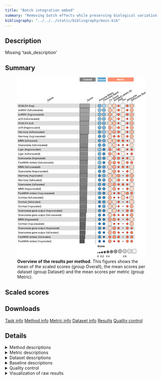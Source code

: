 ```yaml
---
title: "Batch integration embed"
summary: "Removing batch effects while preserving biological variation (embedding output)"
bibliography: "../../../static/bibliography/main.bib"
---
```


<script src="index_files/libs/htmlwidgets-1.5.4/htmlwidgets.js"></script>
<link href="index_files/libs/datatables-css-0.0.0/datatables-crosstalk.css" rel="stylesheet" />
<script src="index_files/libs/datatables-binding-0.25/datatables.js"></script>
<script src="index_files/libs/jquery-3.6.0/jquery-3.6.0.min.js"></script>
<link href="index_files/libs/dt-core-1.11.3/css/jquery.dataTables.min.css" rel="stylesheet" />
<link href="index_files/libs/dt-core-1.11.3/css/jquery.dataTables.extra.css" rel="stylesheet" />
<script src="index_files/libs/dt-core-1.11.3/js/jquery.dataTables.min.js"></script>
<link href="index_files/libs/dt-ext-select-1.11.3/css/select.dataTables.min.css" rel="stylesheet" />
<script src="index_files/libs/dt-ext-select-1.11.3/js/dataTables.select.min.js"></script>
<link href="index_files/libs/dt-ext-searchpanes-1.11.3/css/searchPanes.dataTables.min.css" rel="stylesheet" />
<script src="index_files/libs/dt-ext-searchpanes-1.11.3/js/dataTables.searchPanes.min.js"></script>
<script src="index_files/libs/jszip-1.11.3/jszip.min.js"></script>
<link href="index_files/libs/dt-ext-buttons-1.11.3/css/buttons.dataTables.min.css" rel="stylesheet" />
<script src="index_files/libs/dt-ext-buttons-1.11.3/js/dataTables.buttons.min.js"></script>
<script src="index_files/libs/dt-ext-buttons-1.11.3/js/buttons.html5.min.js"></script>
<script src="index_files/libs/dt-ext-buttons-1.11.3/js/buttons.colVis.min.js"></script>
<script src="index_files/libs/dt-ext-buttons-1.11.3/js/buttons.print.min.js"></script>
<link href="index_files/libs/dt-ext-responsive-1.11.3/css/responsive.dataTables.min.css" rel="stylesheet" />
<script src="index_files/libs/dt-ext-responsive-1.11.3/js/dataTables.responsive.min.js"></script>
<link href="index_files/libs/crosstalk-1.2.0/css/crosstalk.min.css" rel="stylesheet" />
<script src="index_files/libs/crosstalk-1.2.0/js/crosstalk.min.js"></script>
<script src="index_files/libs/kePrint-0.0.1/kePrint.js"></script>
<link href="index_files/libs/lightable-0.0.1/lightable.css" rel="stylesheet" />


## Description

Missing 'task_description'

## Summary

<figure>
<img src="index.markdown_strict_files/figure-markdown_strict/summary-1.png" width="771" alt="Overview of the results per method. This figures shows the mean of the scaled scores (group Overall), the mean scores per dataset (group Dataset) and the mean scores per metric (group Metric)." />
<figcaption aria-hidden="true"><strong>Overview of the results per method</strong>. This figures shows the mean of the scaled scores (group Overall), the mean scores per dataset (group Dataset) and the mean scores per metric (group Metric).</figcaption>
</figure>

## Scaled scores

<div id="htmlwidget-bc6776317d6ab1a848b4" style="width:100%;height:auto;" class="datatables html-widget"></div>
<script type="application/json" data-for="htmlwidget-bc6776317d6ab1a848b4">{"x":{"filter":"none","vertical":false,"extensions":["Select","SearchPanes","Buttons","Responsive"],"data":[["<a href=\"/bibliography#korsunsky2019fast\">Harmony (hvg/scaled)<\/a>","<a href=\"/bibliography#hansen2012removing\">Combat (hvg/scaled)<\/a>","<a href=\"/bibliography#hansen2012removing\">Combat (full/scaled)<\/a>","<a href=\"/bibliography#korsunsky2019fast\">Harmony (full/scaled)<\/a>","<a href=\"/bibliography#xiong2021online\">SCALEX (hvg)<\/a>","<a href=\"/bibliography#lun2019fastmnn\">FastMNN embed (full/unscaled)<\/a>","<a href=\"/bibliography#welch2019single\">Liger (full/unscaled)<\/a>","<a href=\"/bibliography#welch2019single\">Liger (hvg/unscaled)<\/a>","<a href=\"/bibliography#xu2021probabilistic\">scANVI (full/unscaled)<\/a>","<a href=\"/bibliography#xiong2021online\">SCALEX (hvg)<\/a>","<a href=\"/bibliography#korsunsky2019fast\">Harmony (full/unscaled)<\/a>","<a href=\"/bibliography#korsunsky2019fast\">Harmony (hvg/scaled)<\/a>","<a href=\"/bibliography#xu2021probabilistic\">scANVI (full/unscaled)<\/a>","<a href=\"/bibliography#xu2021probabilistic\">scANVI (hvg/unscaled)<\/a>","<a href=\"/bibliography#lopez2018deep\">scVI (full/unscaled)<\/a>","<a href=\"/bibliography#xu2021probabilistic\">scANVI (hvg/unscaled)<\/a>","<a href=\"/bibliography#hansen2012removing\">Combat (full/scaled)<\/a>","<a href=\"/bibliography#lopez2018deep\">scVI (full/unscaled)<\/a>","<a href=\"/bibliography#xu2021probabilistic\">scANVI (hvg/unscaled)<\/a>","<a href=\"/bibliography#xu2021probabilistic\">scANVI (full/unscaled)<\/a>","<a href=\"/bibliography#lopez2018deep\">scVI (full/unscaled)<\/a>","<a href=\"/bibliography#korsunsky2019fast\">Harmony (full/scaled)<\/a>","<a href=\"/bibliography#lopez2018deep\">scVI (hvg/unscaled)<\/a>","<a href=\"/bibliography#xiong2021online\">SCALEX (full)<\/a>","<a href=\"/bibliography#hansen2012removing\">Combat (hvg/scaled)<\/a>","<a href=\"/bibliography#xiong2021online\">SCALEX (full)<\/a>","<a href=\"/bibliography#lopez2018deep\">scVI (hvg/unscaled)<\/a>","<a href=\"/bibliography#xiong2021online\">SCALEX (full)<\/a>","<a href=\"/bibliography#lopez2018deep\">scVI (hvg/unscaled)<\/a>","<a href=\"/bibliography#korsunsky2019fast\">Harmony (full/unscaled)<\/a>","<a href=\"/bibliography#korsunsky2019fast\">Harmony (hvg/unscaled)<\/a>","<a href=\"/bibliography#xiong2021online\">SCALEX (hvg)<\/a>","<a href=\"/bibliography#hie2019efficient\">Scanorama (hvg/scaled)<\/a>","<a href=\"/bibliography#hie2019efficient\">Scanorama (full/scaled)<\/a>","<a href=\"/bibliography#haghverdi2018batch\">MNN (full/scaled)<\/a>","<a href=\"/bibliography#welch2019single\">Liger (full/unscaled)<\/a>","<a href=\"/bibliography#korsunsky2019fast\">Harmony (hvg/unscaled)<\/a>","<a href=\"/bibliography#haghverdi2018batch\">MNN (full/scaled)<\/a>","<a href=\"/bibliography#welch2019single\">Liger (hvg/unscaled)<\/a>","<a href=\"/bibliography#lun2019fastmnn\">FastMNN embed (full/unscaled)<\/a>","<a href=\"/bibliography#haghverdi2018batch\">MNN (full/scaled)<\/a>","<a href=\"/bibliography#hie2019efficient\">Scanorama (full/unscaled)<\/a>","<a href=\"/bibliography#hie2019efficient\">Scanorama (full/unscaled)<\/a>","<a href=\"/bibliography#hie2019efficient\">Scanorama (full/unscaled)<\/a>","<a href=\"/bibliography#korsunsky2019fast\">Harmony (full/unscaled)<\/a>","<a href=\"/bibliography#lun2019fastmnn\">FastMNN embed (hvg/unscaled)<\/a>","<a href=\"/bibliography#lun2019fastmnn\">FastMNN embed (full/scaled)<\/a>","<a href=\"/bibliography#haghverdi2018batch\">MNN (full/unscaled)<\/a>","<a href=\"/bibliography#hie2019efficient\">Scanorama (hvg/unscaled)<\/a>","<a href=\"/bibliography#hie2019efficient\">Scanorama (full/scaled)<\/a>","<a href=\"/bibliography#haghverdi2018batch\">MNN (full/unscaled)<\/a>","<a href=\"/bibliography#korsunsky2019fast\">Harmony (hvg/unscaled)<\/a>","<a href=\"/bibliography#hie2019efficient\">Scanorama gene output (hvg/scaled)<\/a>","<a href=\"/bibliography#hie2019efficient\">Scanorama (hvg/unscaled)<\/a>","<a href=\"/bibliography#haghverdi2018batch\">MNN (full/unscaled)<\/a>","<a href=\"/bibliography#hie2019efficient\">Scanorama (hvg/unscaled)<\/a>","<a href=\"/bibliography#haghverdi2018batch\">MNN (hvg/unscaled)<\/a>","<a href=\"/bibliography#hie2019efficient\">Scanorama (hvg/scaled)<\/a>","<a href=\"/bibliography#hansen2012removing\">Combat (full/unscaled)<\/a>","<a href=\"/bibliography#korsunsky2019fast\">Harmony (full/scaled)<\/a>","<a href=\"/bibliography#haghverdi2018batch\">MNN (hvg/unscaled)<\/a>","<a href=\"/bibliography#haghverdi2018batch\">MNN (hvg/unscaled)<\/a>","<a href=\"/bibliography#hie2019efficient\">Scanorama gene output (full/scaled)<\/a>","<a href=\"/bibliography#hie2019efficient\">Scanorama gene output (hvg/unscaled)<\/a>","<a href=\"/bibliography#hansen2012removing\">Combat (full/unscaled)<\/a>","<a href=\"/bibliography#hie2019efficient\">Scanorama gene output (full/unscaled)<\/a>","<a href=\"/bibliography#hie2019efficient\">Scanorama (full/scaled)<\/a>","<a href=\"/bibliography#hansen2012removing\">Combat (full/unscaled)<\/a>","<a href=\"/bibliography#welch2019single\">Liger (full/unscaled)<\/a>","<a href=\"/bibliography#hansen2012removing\">Combat (full/scaled)<\/a>","<a href=\"/bibliography#hie2019efficient\">Scanorama gene output (hvg/unscaled)<\/a>","<a href=\"/bibliography#haghverdi2018batch\">MNN (hvg/scaled)<\/a>","<a href=\"/bibliography#lun2019fastmnn\">FastMNN embed (hvg/unscaled)<\/a>","<a href=\"/bibliography#korsunsky2019fast\">Harmony (hvg/scaled)<\/a>","<a href=\"/bibliography#hansen2012removing\">Combat (hvg/unscaled)<\/a>","<a href=\"/bibliography#hie2019efficient\">Scanorama gene output (hvg/unscaled)<\/a>","<a href=\"/bibliography#welch2019single\">Liger (hvg/unscaled)<\/a>","<a href=\"/bibliography#hie2019efficient\">Scanorama gene output (full/unscaled)<\/a>","<a href=\"/bibliography#hie2019efficient\">Scanorama (hvg/scaled)<\/a>","<a href=\"/bibliography#hie2019efficient\">Scanorama gene output (full/scaled)<\/a>","<a href=\"/bibliography#hansen2012removing\">Combat (hvg/unscaled)<\/a>","<a href=\"/bibliography#lun2019fastmnn\">FastMNN embed (full/unscaled)<\/a>","<a href=\"/bibliography#hansen2012removing\">Combat (hvg/scaled)<\/a>","<a href=\"/bibliography#hie2019efficient\">Scanorama gene output (full/unscaled)<\/a>","<a href=\"/bibliography#haghverdi2018batch\">MNN (hvg/scaled)<\/a>","<a href=\"/bibliography#lun2019fastmnn\">FastMNN embed (hvg/scaled)<\/a>","<a href=\"/bibliography#lun2019fastmnn\">FastMNN embed (full/scaled)<\/a>","<a href=\"/bibliography#lun2019fastmnn\">FastMNN embed (hvg/unscaled)<\/a>","<a href=\"/bibliography#hansen2012removing\">Combat (hvg/unscaled)<\/a>","<a href=\"/bibliography#hie2019efficient\">Scanorama gene output (hvg/scaled)<\/a>","<a href=\"/bibliography#hie2019efficient\">Scanorama gene output (full/scaled)<\/a>","<a href=\"/bibliography#haghverdi2018batch\">MNN (hvg/scaled)<\/a>","<a href=\"/bibliography#lun2019fastmnn\">FastMNN embed (hvg/scaled)<\/a>","<a href=\"/bibliography#lun2019fastmnn\">FastMNN embed (hvg/scaled)<\/a>","<a href=\"/bibliography#lun2019fastmnn\">FastMNN embed (full/scaled)<\/a>","<a href=\"/bibliography#hie2019efficient\">Scanorama gene output (hvg/scaled)<\/a>"],["<a href=\"/bibliography#luecken2022benchmarking\">Pancreas (by batch)<\/a>","<a href=\"/bibliography#luecken2022benchmarking\">Pancreas (by batch)<\/a>","<a href=\"/bibliography#luecken2022benchmarking\">Pancreas (by batch)<\/a>","<a href=\"/bibliography#luecken2022benchmarking\">Pancreas (by batch)<\/a>","<a href=\"/bibliography#luecken2022benchmarking\">Pancreas (by batch)<\/a>","<a href=\"/bibliography#luecken2022benchmarking\">Immune (by batch)<\/a>","<a href=\"/bibliography#luecken2022benchmarking\">Immune (by batch)<\/a>","<a href=\"/bibliography#luecken2022benchmarking\">Immune (by batch)<\/a>","<a href=\"/bibliography#luecken2022benchmarking\">Immune (by batch)<\/a>","Overall mean","<a href=\"/bibliography#luecken2022benchmarking\">Pancreas (by batch)<\/a>","Overall mean","Overall mean","<a href=\"/bibliography#luecken2022benchmarking\">Pancreas (by batch)<\/a>","<a href=\"/bibliography#luecken2022benchmarking\">Immune (by batch)<\/a>","Overall mean","Overall mean","Overall mean","<a href=\"/bibliography#luecken2022benchmarking\">Immune (by batch)<\/a>","<a href=\"/bibliography#luecken2022benchmarking\">Pancreas (by batch)<\/a>","<a href=\"/bibliography#luecken2022benchmarking\">Pancreas (by batch)<\/a>","Overall mean","<a href=\"/bibliography#luecken2022benchmarking\">Pancreas (by batch)<\/a>","<a href=\"/bibliography#luecken2022benchmarking\">Immune (by batch)<\/a>","Overall mean","Overall mean","Overall mean","<a href=\"/bibliography#luecken2022benchmarking\">Pancreas (by batch)<\/a>","<a href=\"/bibliography#luecken2022benchmarking\">Immune (by batch)<\/a>","Overall mean","<a href=\"/bibliography#luecken2022benchmarking\">Pancreas (by batch)<\/a>","<a href=\"/bibliography#luecken2022benchmarking\">Immune (by batch)<\/a>","<a href=\"/bibliography#luecken2022benchmarking\">Immune (by batch)<\/a>","<a href=\"/bibliography#luecken2022benchmarking\">Immune (by batch)<\/a>","<a href=\"/bibliography#luecken2022benchmarking\">Pancreas (by batch)<\/a>","Overall mean","Overall mean","Overall mean","Overall mean","Overall mean","<a href=\"/bibliography#luecken2022benchmarking\">Immune (by batch)<\/a>","<a href=\"/bibliography#luecken2022benchmarking\">Pancreas (by batch)<\/a>","Overall mean","<a href=\"/bibliography#luecken2022benchmarking\">Immune (by batch)<\/a>","<a href=\"/bibliography#luecken2022benchmarking\">Immune (by batch)<\/a>","<a href=\"/bibliography#luecken2022benchmarking\">Immune (by batch)<\/a>","<a href=\"/bibliography#luecken2022benchmarking\">Immune (by batch)<\/a>","<a href=\"/bibliography#luecken2022benchmarking\">Pancreas (by batch)<\/a>","<a href=\"/bibliography#luecken2022benchmarking\">Pancreas (by batch)<\/a>","Overall mean","Overall mean","<a href=\"/bibliography#luecken2022benchmarking\">Immune (by batch)<\/a>","<a href=\"/bibliography#luecken2022benchmarking\">Immune (by batch)<\/a>","Overall mean","<a href=\"/bibliography#luecken2022benchmarking\">Immune (by batch)<\/a>","<a href=\"/bibliography#luecken2022benchmarking\">Immune (by batch)<\/a>","<a href=\"/bibliography#luecken2022benchmarking\">Immune (by batch)<\/a>","Overall mean","<a href=\"/bibliography#luecken2022benchmarking\">Immune (by batch)<\/a>","<a href=\"/bibliography#luecken2022benchmarking\">Immune (by batch)<\/a>","Overall mean","<a href=\"/bibliography#luecken2022benchmarking\">Pancreas (by batch)<\/a>","<a href=\"/bibliography#luecken2022benchmarking\">Immune (by batch)<\/a>","<a href=\"/bibliography#luecken2022benchmarking\">Immune (by batch)<\/a>","Overall mean","<a href=\"/bibliography#luecken2022benchmarking\">Immune (by batch)<\/a>","<a href=\"/bibliography#luecken2022benchmarking\">Pancreas (by batch)<\/a>","<a href=\"/bibliography#luecken2022benchmarking\">Pancreas (by batch)<\/a>","<a href=\"/bibliography#luecken2022benchmarking\">Pancreas (by batch)<\/a>","<a href=\"/bibliography#luecken2022benchmarking\">Immune (by batch)<\/a>","Overall mean","<a href=\"/bibliography#luecken2022benchmarking\">Immune (by batch)<\/a>","Overall mean","<a href=\"/bibliography#luecken2022benchmarking\">Immune (by batch)<\/a>","<a href=\"/bibliography#luecken2022benchmarking\">Pancreas (by batch)<\/a>","<a href=\"/bibliography#luecken2022benchmarking\">Pancreas (by batch)<\/a>","<a href=\"/bibliography#luecken2022benchmarking\">Pancreas (by batch)<\/a>","Overall mean","<a href=\"/bibliography#luecken2022benchmarking\">Pancreas (by batch)<\/a>","Overall mean","Overall mean","<a href=\"/bibliography#luecken2022benchmarking\">Pancreas (by batch)<\/a>","<a href=\"/bibliography#luecken2022benchmarking\">Immune (by batch)<\/a>","<a href=\"/bibliography#luecken2022benchmarking\">Pancreas (by batch)<\/a>","Overall mean","<a href=\"/bibliography#luecken2022benchmarking\">Immune (by batch)<\/a>","Overall mean","<a href=\"/bibliography#luecken2022benchmarking\">Pancreas (by batch)<\/a>","<a href=\"/bibliography#luecken2022benchmarking\">Immune (by batch)<\/a>","Overall mean","<a href=\"/bibliography#luecken2022benchmarking\">Pancreas (by batch)<\/a>","<a href=\"/bibliography#luecken2022benchmarking\">Pancreas (by batch)<\/a>","Overall mean","<a href=\"/bibliography#luecken2022benchmarking\">Pancreas (by batch)<\/a>","<a href=\"/bibliography#luecken2022benchmarking\">Pancreas (by batch)<\/a>","<a href=\"/bibliography#luecken2022benchmarking\">Pancreas (by batch)<\/a>"],[0.830342082143962,0.818481492415369,0.780900014851688,0.721544094696514,0.695262222490631,0.674350034602808,0.640363530320094,0.634133829250519,0.633954219686547,0.630841692361462,0.629910706441419,0.619789791452365,0.615696081692362,0.613149832439094,0.610519954898054,0.607226865263309,0.607056473757805,0.603663524472297,0.601303898087524,0.597437943698178,0.596807094046539,0.593419752710605,0.591613372265102,0.590849547664429,0.590639145661571,0.583467405171567,0.582941062620936,0.576085262678706,0.57426875297677,0.570758930705878,0.570585925580242,0.566421162232292,0.556799203408421,0.554438739869072,0.540889994218273,0.538208823730244,0.532403561951609,0.527671172054387,0.518695568158626,0.518574981746516,0.514452349890501,0.514087342556715,0.513420777779509,0.512754213002302,0.511607154970338,0.507371020481316,0.503875800331133,0.500400508382689,0.499715435058483,0.496828449749993,0.494923026268744,0.494221198322976,0.493806615072112,0.493215705387948,0.489445544154798,0.486715975717414,0.469066653509971,0.467887118784029,0.465824655636025,0.465295410724695,0.464833501267166,0.46060034902436,0.457844780931357,0.457349749648992,0.452475094082026,0.439312450900809,0.439218159630915,0.439125532528027,0.436054117140394,0.433212932663923,0.431365600486338,0.431314288544008,0.425568366523619,0.409237500760768,0.405777339361165,0.405381451323684,0.403257307066734,0.396863869796751,0.378975034159637,0.377248184419719,0.374028435402145,0.362799928890224,0.362796798907774,0.354415288692692,0.353877298724743,0.345829587579965,0.344601091446909,0.343765712565923,0.342279531443126,0.324728193487132,0.296651587908081,0.276440308905478,0.269059824590412,0.192290061600859,0.185326382562686,0.155649771902152],[0.817024723263382,0.866909742410789,0.47452401217796,0.593263708636982,0.862364979640969,0.907529931898622,0.615841008076835,0.58912476611107,0.759573111334184,0.829342073906419,0.724667368001618,0.755421547781379,0.689812562032545,0.542396853430546,0.645228123721155,0.612402520272751,0.666011503375278,0.632610439153294,0.682408187114955,0.620052012730906,0.619992754585433,0.646342906309036,0.467635113092525,0.87480332994217,0.775594330246347,0.777322432757356,0.559275937450766,0.679841535572542,0.650916761809008,0.720018089016806,0.901494512535541,0.796319168171869,0.849305285273427,0.61010191629458,0.786929798029188,0.516064490577518,0.793849624376047,0.776611576457153,0.442240520826855,0.617485618174948,0.766293354885118,0.898099268969968,0.880878404544038,0.863657540118108,0.715368810031994,0.741153454725657,0.697167999708932,0.715869070452185,0.929934892406132,0.673961703549731,0.766800074298556,0.686204736216553,0.779672046346102,0.924763279483366,0.817731078144927,0.9195916665606,0.888299955624552,0.868346930850879,0.677557700350456,0.699422103981091,0.867526259469112,0.846752563313672,0.454748272714258,0.900462597700239,0.61628103234067,0.765671044101939,0.737821490804882,0.555004364330884,0.416287973078201,0.857498994572595,0.899996163207041,0.4587351006166,0.702555605220062,0.693818372299377,0.908967483772909,0.899529728713843,0.29535627554264,0.760832407994633,0.887388576428331,0.649444429615464,0.897930126682128,0.327441304451274,0.684278918081906,0.755993771887327,0.569144104689491,0.63454495625121,0.412605603071036,0.663957755714467,0.886892769591348,0.807272671900136,0.84414058651667,0.679553108762382,0.543275012838434,0.452005069425659,0.128043206433141,0.834873297454169],[2.57636572567016,2.67175413423402,2.84624473380869,2.35601917025574,0.834887837314588,1.30182163530936,1.35786858890336,1.10294848841754,0.95098282850757,0.73506505133665,0.594545675540861,1.52908837560418,0.841109879195853,0.881609065146573,0.965574200122554,0.865008743351928,1.74357211319992,0.84431597294247,0.848408421557283,0.731236929884136,0.723057745762386,1.59461798109076,0.867115042403498,0.757287920307357,1.64934241933852,0.667893390081874,0.809604148057879,0.578498859856391,0.752093253712259,0.580739697250494,0.137514533132544,0.635242265358712,0.995728699460183,1.24364118941017,0.57918079632583,0.971107484582301,0.31491014617281,0.733952367019481,0.903251561122935,0.574731190854654,0.888723937713132,0.60616623654856,0.764814544150131,0.923462851751701,0.566933718960127,0.38645492937036,1.30170687616571,0.355981572655357,0.334454453682327,0.652252995111942,0.602379690099591,0.492305759213077,1.18457006298094,0.560246391929404,0.848777807543825,0.786038330176481,0.800232830326475,0.256899942129659,0.346419637881698,0.833216791925773,0.576226427242851,0.352220024159227,1.24614063421745,0.906202829681479,0.165215033857642,0.714689219160287,0.0608648008137105,-0.0159895701664143,0.584346380261241,0.640899492591148,0.754808759807816,1.01328368824671,-0.00490431685608753,0.481811025538206,0.0648557951054838,0.603414689934153,0.703554633828332,0.376376937321667,-0.481928815200864,0.629801520419239,0.205815932080866,-0.152359253600056,0.626930704443017,0.0380646554830471,0.287772997730186,0.386454161995521,0.574673807121942,-0.396263563082535,0.346776069056248,0.341040245488576,0.0134624066210258,-0.437737692786339,-0.00485570015533979,-0.396165562306201,-0.152359261921824,-0.502489572003783],[0.663251890474017,0.369026289600275,0.45091185162956,0.527461278262548,0.356888986188047,0.325034295796254,0.423575778165513,0.514293178403545,0.23239775666668,0.22112932854322,0.512789204618928,0.505403376624209,0.343076426560841,0.471309639408174,0.233748080774813,0.343882273285101,0.291876899339057,0.332230615862767,0.216454907162028,0.453755096455002,0.430713150950721,0.43400120318647,0.466526734718717,0.0981908804787617,0.2090517226846,0.184892494634373,0.343016309158287,0.271594108789984,0.219505883597856,0.318059039475134,0.511180921776536,0.0853696708983927,0.301525970374051,0.233610325666217,0.390372704327288,0.303596728404076,0.318297898186414,0.327215315551289,0.360557102768861,0.325149035328528,0.26405792677529,0.274175136724371,0.213624840937664,0.153074545150957,0.123328874331339,0.258191365564825,0.323710646686708,0.28482873531585,0.420699892954371,0.275721457125482,0.210038453333158,0.125414874596293,0.185444248579084,0.305355726723801,0.135248171350466,0.190011560493231,0.142086155225457,0.37242440569741,0.0358827034548521,0.340541128110392,0.240619635387434,0.33915311554941,0.189850206559666,0.131351237858113,0.144499207319947,0.188703811072265,0.317832588584747,0.253115711185042,0.18361767864264,0.132841947048555,0.192080543983844,0.137159576738983,0.310979999123761,0.347554862774401,0.306982899740973,0.252809850109575,0.206821027134178,0.178134218194823,0.44332284102077,0.247679891299659,0.163287623420266,0.325263774860801,0.0490771557689262,0.167564625317381,0.221780666054643,0.25548648411094,0.324372328954422,0.363768632682696,0.0195923470995595,0.240316943663484,0.305509576039652,0.306401755370302,0.309913461958073,0.364340439805206,0.325034011222136,0.295189638747884],[0,0,0,0,0.999115030629539,0.811083319092704,0.945027501802242,0.933240984689415,0.920569869692177,0.998493370813719,0.918394476206077,0,0.907257911300629,0.798812714822855,0.936025116621954,0.856391268599603,0,0.922247431525944,0.913969822376352,0.893945952909081,0.908469746429935,0,0.823644325942928,0.999679237780285,0,0.999818832209168,0.877660953070251,0.999958426638051,0.931677580197573,0.928670860366357,0.737833272943568,0.9978717109979,0.153420987824245,0.214963411623645,0.514515720508234,0.94857980516422,0.809841073161251,0.312825641661695,0.904874057266294,0.838148323201644,0.111135562815157,0.191624606964657,0.178596810287025,0.165569013609393,0.938947244526638,0.859880242740493,0,0.465506074310385,0,0.28311871811498,0.322103969843716,0.881848873378933,2.54566659766631e-06,0.0086695122655691,0.178701865377046,0.0173390245311382,7.0924966909716e-07,0.203093189356773,0.888763724464859,0,5.27701146488323e-07,3.46152623879485e-07,0.0882538409673705,1.15518336628706e-06,0.766829617838126,0.0374242392731724,0.351274024606314,0.644895511211393,0.952132108526197,0,6.75845853719596e-07,2.45469761003791e-06,0.778708602059547,0,0,1.96508341152127e-07,0.876507129843173,0.224842371863467,0.2527653908893,0.0939722418150608,0,0.865213327310585,0,0.412260504453761,1.22734880501896e-06,0,0,0.6975369613786,0,1.27283329883316e-06,0.099690642662751,0,0,0,0,0],[0.394675572076878,0.337150526055593,0.132648146102164,0.259401304901277,0.339426508191759,0.19686336377047,0.189078082392577,0.257980177886259,0.321854332077644,0.308630414204542,0.232290809678538,0.320575324047197,0.28500238622279,0.303851896878175,0.253846904207843,0.322023492251542,0.168891493423439,0.234350781802185,0.340195087624908,0.248150440367936,0.214854659396528,0.257736159542172,0.257334040096225,0.250805356156892,0.300237293836763,0.250401843718733,0.254036784785468,0.249998331280574,0.250739529474711,0.221681851732572,0.346678451350689,0.277834320217325,0.255557864240707,0.239897773917177,0.0655898472061971,0.142834322904406,0.298095613738948,0.145062852768757,0.200668194466208,0.341513842078895,0.224535858331317,0.20549968856788,0.223600237909866,0.241700787251852,0.211072893786607,0.299094738414577,0.196871938328208,0.253259971684196,0.308961318914888,0.220988023167532,0.267349111208317,0.249512776127207,0.311279805869757,0.298268913004528,0.281438250732439,0.287576507094169,0.296217357436288,0.262567179311614,0.228754277235266,0.256071014183068,0.307137977812783,0.318058598189278,0.258859733812755,0.331806221225661,0.247604177468588,0.252052508755492,0.202078272417887,0.266454077701909,0.0965905634162349,0.205134840744714,0.364061944967837,0.282147191982371,0.407615832080041,0.246475076017516,0.284434740768801,0.396317668710014,0.143356211046157,0.266143206019514,0.269576494382521,0.249628992901794,0.265625129941367,0.48616432038732,0.263324061617932,0.280233903283536,0.279374430393789,0.29908363168422,0.341518119446147,0.516136925745504,0.246815519113933,0.353931134472838,0.240398251990832,0.276601668805207,0.407615841194363,0.516148050704507,0.486164300564085,0.396582463075919],[0.530734581379332,0.666048262191532,0.781071345391749,0.593119106122538,0.778889992978884,0.503767661749436,0.310790222580032,0.407215379995287,0.618347419841025,0.69238991536422,0.79677670460249,0.608250124657219,0.627917324841517,0.680918824948242,0.628697303940009,0.643652893818929,0.771986833209137,0.656225905547119,0.606386962689616,0.637487229842009,0.68375450715423,0.627820266135191,0.66742497733672,0.564330561321108,0.609609107863197,0.6204754376279,0.654052243202965,0.676620313934693,0.64067950906921,0.655384046393906,0.788813861742577,0.605889837749556,0.785256413277913,0.784417822302641,0.908751098912902,0.347070110748941,0.659427016074185,0.870359278867949,0.300581972500605,0.414421880840427,0.831967458822996,0.908959117564855,0.819009828848328,0.7290605401318,0.513991388185323,0.499451392071981,0.503797341097243,0.926957625878164,1.00424205239318,0.874927801430294,0.800866858829124,0.530040170405793,0.501870980990198,0.861990408921021,0.674776091780084,0.719738765448863,0.687562913197386,0.843991065357838,0.617569890429021,0.662521426147844,0.797490179989669,0.907417446781952,0.509215997316637,0.474274456245094,0.774421495667184,0.677333883041701,0.965437780557947,0.931273100905347,0.38334999891785,0.762902321026525,0.377245515105638,0.696557718981775,0.358454477514393,0.685765667935106,0.869423116778821,0.280216573966181,0.193948565005922,0.5748540773864,0.902725717437763,0.392962030467096,0.711511800288244,0.325076099931418,0.553169953534861,0.472374271731099,0.765190366131546,0.499408291437901,0.41443669008791,0.217457562956805,0.553600483797667,0.20580689256446,0.276708063617555,0.833823013281317,0.358410331706941,0.217412371975982,0.325076039078578,-0.0902571958612774],[2050,848,1149,1931,3790,880,29559,4280,25942,5415,1952,1740.5,27165.5,4498,55979,6807,964,38513.5,9116,28389,21048,1806.5,25098,28229,914,27314,24229.5,26399,23361,1906.5,1884,7040,739,4820,28350,23879.5,1777,18719.5,4094.5,839.5,9089,11450,7135.5,2821,1861,819,1200,12240,1197,3305.5,17749,1670,1839,1283,23258,1369,2630,993,840,1682,2149,1668,14477,659,919,5360,1791,998,18200,779,1033,2810,713.5,1431,848,1407,3909,8214.5,1247,13703,929,799,980,11069,2288.5,730,1119,608,1010,1543,12929,1767,674,618,1038,1247],[507.8,169.1,261.5,1034,2176,83.6,101.5,101.7,1558.3,1885.25,1135.7,722.3,1553.7,1389.4,2277.7,1728.3,362.05,2434.45,2067.2,1549.1,2591.2,1214.9,1379.8,2497,156.1,2278.6,1392.5,2060.2,1405.2,1168.05,1043.1,1594.5,412,1271.6,2672,100.95,1087.3,1974.75,102.4,81.35,1277.5,1305.5,1281.6,1257.7,1200.4,70.4,88.2,2649.1,217.4,1302.95,2227.4,1131.5,321.7,370.45,1805.7,523.5,1280.3,301.55,156.7,1395.8,797.55,314.8,1468.9,798.9,160.45,1839.4,1334.3,164.2,100.4,462.6,506.5,1416.6,69.1,936.8,214,214.1,103.1,1552.55,191.1,1246.9,181.75,79.1,143.1,1265.7,860.15,77.7,87.6,67.8,149.5,328.95,1024.9,303.7,73.1,68.5,87,336.2],[2.5390625,3.61328125,15.52734375,7.32421875,19.53125,6.93359375,15.13671875,4.78515625,5.6640625,18.9453125,2.44140625,2.734375,5.712890625,3.7109375,3.3203125,8.88671875,17.578125,3.515625,14.0625,5.76171875,3.7109375,8.0078125,3.22265625,23.73046875,4.6875,23.876953125,3.173828125,24.0234375,3.125,2.392578125,2.05078125,18.359375,8.69140625,38.18359375,492.578125,14.208984375,2.099609375,538.8671875,4.19921875,6.689453125,585.15625,26.3671875,22.0703125,17.7734375,2.34375,3.125,13.18359375,324.8046875,4.6875,34.228515625,346.337890625,2.1484375,8.7890625,6.005859375,367.87109375,7.32421875,74.4140625,6.787109375,17.1875,8.69140625,43.701171875,12.98828125,38.18359375,7.32421875,15.380859375,17.7734375,30.2734375,13.57421875,13.28125,19.62890625,6.0546875,132.2265625,3.076171875,2.9296875,3.22265625,4.78515625,3.61328125,22.021484375,4.8828125,34.27734375,3.955078125,6.4453125,5.76171875,26.26953125,104.345703125,4.1015625,12.20703125,3.02734375,4.6875,6.8359375,30.37109375,76.46484375,3.662109375,3.22265625,11.23046875,4.8828125],["<a href=\"https://github.com/lilab-bcb/harmony-pytorch\">v0.1.7<\/a>","<a href=\"https://scanpy.readthedocs.io/en/stable/api/scanpy.pp.combat.html\">v1.9.1<\/a>","<a href=\"https://scanpy.readthedocs.io/en/stable/api/scanpy.pp.combat.html\">v1.9.1<\/a>","<a href=\"https://github.com/lilab-bcb/harmony-pytorch\">v0.1.7<\/a>","<a href=\"https://github.com/jsxlei/SCALEX\">v1.0.2<\/a>","<a href=\"https://doi.org/doi:10.18129/B9.bioc.batchelor\">v1.12.3<\/a>","<a href=\"https://github.com/welch-lab/liger\">v0.5.0.9000<\/a>","<a href=\"https://github.com/welch-lab/liger\">v0.5.0.9000<\/a>","<a href=\"https://github.com/YosefLab/scvi-tools\">v0.19.0<\/a>","<a href=\"https://github.com/jsxlei/SCALEX\">v1.0.2<\/a>","<a href=\"https://github.com/lilab-bcb/harmony-pytorch\">v0.1.7<\/a>","<a href=\"https://github.com/lilab-bcb/harmony-pytorch\">v0.1.7<\/a>","<a href=\"https://github.com/YosefLab/scvi-tools\">v0.19.0<\/a>","<a href=\"https://github.com/YosefLab/scvi-tools\">v0.19.0<\/a>","<a href=\"https://github.com/YosefLab/scvi-tools\">v0.19.0<\/a>","<a href=\"https://github.com/YosefLab/scvi-tools\">v0.19.0<\/a>","<a href=\"https://scanpy.readthedocs.io/en/stable/api/scanpy.pp.combat.html\">v1.9.1<\/a>","<a href=\"https://github.com/YosefLab/scvi-tools\">v0.19.0<\/a>","<a href=\"https://github.com/YosefLab/scvi-tools\">v0.19.0<\/a>","<a href=\"https://github.com/YosefLab/scvi-tools\">v0.19.0<\/a>","<a href=\"https://github.com/YosefLab/scvi-tools\">v0.19.0<\/a>","<a href=\"https://github.com/lilab-bcb/harmony-pytorch\">v0.1.7<\/a>","<a href=\"https://github.com/YosefLab/scvi-tools\">v0.19.0<\/a>","<a href=\"https://github.com/jsxlei/SCALEX\">v1.0.2<\/a>","<a href=\"https://scanpy.readthedocs.io/en/stable/api/scanpy.pp.combat.html\">v1.9.1<\/a>","<a href=\"https://github.com/jsxlei/SCALEX\">v1.0.2<\/a>","<a href=\"https://github.com/YosefLab/scvi-tools\">v0.19.0<\/a>","<a href=\"https://github.com/jsxlei/SCALEX\">v1.0.2<\/a>","<a href=\"https://github.com/YosefLab/scvi-tools\">v0.19.0<\/a>","<a href=\"https://github.com/lilab-bcb/harmony-pytorch\">v0.1.7<\/a>","<a href=\"https://github.com/lilab-bcb/harmony-pytorch\">v0.1.7<\/a>","<a href=\"https://github.com/jsxlei/SCALEX\">v1.0.2<\/a>","<a href=\"https://github.com/brianhie/scanorama\">v1.7<\/a>","<a href=\"https://github.com/brianhie/scanorama\">v1.7<\/a>","<a href=\"https://github.com/chriscainx/mnnpy\">v0.1.9.5<\/a>","<a href=\"https://github.com/welch-lab/liger\">v0.5.0.9000<\/a>","<a href=\"https://github.com/lilab-bcb/harmony-pytorch\">v0.1.7<\/a>","<a href=\"https://github.com/chriscainx/mnnpy\">v0.1.9.5<\/a>","<a href=\"https://github.com/welch-lab/liger\">v0.5.0.9000<\/a>","<a href=\"https://doi.org/doi:10.18129/B9.bioc.batchelor\">v1.12.3<\/a>","<a href=\"https://github.com/chriscainx/mnnpy\">v0.1.9.5<\/a>","<a href=\"https://github.com/brianhie/scanorama\">v1.7<\/a>","<a href=\"https://github.com/brianhie/scanorama\">v1.7<\/a>","<a href=\"https://github.com/brianhie/scanorama\">v1.7<\/a>","<a href=\"https://github.com/lilab-bcb/harmony-pytorch\">v0.1.7<\/a>","<a href=\"https://doi.org/doi:10.18129/B9.bioc.batchelor\">v1.12.3<\/a>","<a href=\"https://doi.org/doi:10.18129/B9.bioc.batchelor\">v1.12.3<\/a>","<a href=\"https://github.com/chriscainx/mnnpy\">v0.1.9.5<\/a>","<a href=\"https://github.com/brianhie/scanorama\">v1.7<\/a>","<a href=\"https://github.com/brianhie/scanorama\">v1.7<\/a>","<a href=\"https://github.com/chriscainx/mnnpy\">v0.1.9.5<\/a>","<a href=\"https://github.com/lilab-bcb/harmony-pytorch\">v0.1.7<\/a>","<a href=\"https://github.com/brianhie/scanorama\">v1.7<\/a>","<a href=\"https://github.com/brianhie/scanorama\">v1.7<\/a>","<a href=\"https://github.com/chriscainx/mnnpy\">v0.1.9.5<\/a>","<a href=\"https://github.com/brianhie/scanorama\">v1.7<\/a>","<a href=\"https://github.com/chriscainx/mnnpy\">v0.1.9.5<\/a>","<a href=\"https://github.com/brianhie/scanorama\">v1.7<\/a>","<a href=\"https://scanpy.readthedocs.io/en/stable/api/scanpy.pp.combat.html\">v1.9.1<\/a>","<a href=\"https://github.com/lilab-bcb/harmony-pytorch\">v0.1.7<\/a>","<a href=\"https://github.com/chriscainx/mnnpy\">v0.1.9.5<\/a>","<a href=\"https://github.com/chriscainx/mnnpy\">v0.1.9.5<\/a>","<a href=\"https://github.com/brianhie/scanorama\">v1.7<\/a>","<a href=\"https://github.com/brianhie/scanorama\">v1.7<\/a>","<a href=\"https://scanpy.readthedocs.io/en/stable/api/scanpy.pp.combat.html\">v1.9.1<\/a>","<a href=\"https://github.com/brianhie/scanorama\">v1.7<\/a>","<a href=\"https://github.com/brianhie/scanorama\">v1.7<\/a>","<a href=\"https://scanpy.readthedocs.io/en/stable/api/scanpy.pp.combat.html\">v1.9.1<\/a>","<a href=\"https://github.com/welch-lab/liger\">v0.5.0.9000<\/a>","<a href=\"https://scanpy.readthedocs.io/en/stable/api/scanpy.pp.combat.html\">v1.9.1<\/a>","<a href=\"https://github.com/brianhie/scanorama\">v1.7<\/a>","<a href=\"https://github.com/chriscainx/mnnpy\">v0.1.9.5<\/a>","<a href=\"https://doi.org/doi:10.18129/B9.bioc.batchelor\">v1.12.3<\/a>","<a href=\"https://github.com/lilab-bcb/harmony-pytorch\">v0.1.7<\/a>","<a href=\"https://scanpy.readthedocs.io/en/stable/api/scanpy.pp.combat.html\">v1.9.1<\/a>","<a href=\"https://github.com/brianhie/scanorama\">v1.7<\/a>","<a href=\"https://github.com/welch-lab/liger\">v0.5.0.9000<\/a>","<a href=\"https://github.com/brianhie/scanorama\">v1.7<\/a>","<a href=\"https://github.com/brianhie/scanorama\">v1.7<\/a>","<a href=\"https://github.com/brianhie/scanorama\">v1.7<\/a>","<a href=\"https://scanpy.readthedocs.io/en/stable/api/scanpy.pp.combat.html\">v1.9.1<\/a>","<a href=\"https://doi.org/doi:10.18129/B9.bioc.batchelor\">v1.12.3<\/a>","<a href=\"https://scanpy.readthedocs.io/en/stable/api/scanpy.pp.combat.html\">v1.9.1<\/a>","<a href=\"https://github.com/brianhie/scanorama\">v1.7<\/a>","<a href=\"https://github.com/chriscainx/mnnpy\">v0.1.9.5<\/a>","<a href=\"https://doi.org/doi:10.18129/B9.bioc.batchelor\">v1.12.3<\/a>","<a href=\"https://doi.org/doi:10.18129/B9.bioc.batchelor\">v1.12.3<\/a>","<a href=\"https://doi.org/doi:10.18129/B9.bioc.batchelor\">v1.12.3<\/a>","<a href=\"https://scanpy.readthedocs.io/en/stable/api/scanpy.pp.combat.html\">v1.9.1<\/a>","<a href=\"https://github.com/brianhie/scanorama\">v1.7<\/a>","<a href=\"https://github.com/brianhie/scanorama\">v1.7<\/a>","<a href=\"https://github.com/chriscainx/mnnpy\">v0.1.9.5<\/a>","<a href=\"https://doi.org/doi:10.18129/B9.bioc.batchelor\">v1.12.3<\/a>","<a href=\"https://doi.org/doi:10.18129/B9.bioc.batchelor\">v1.12.3<\/a>","<a href=\"https://doi.org/doi:10.18129/B9.bioc.batchelor\">v1.12.3<\/a>","<a href=\"https://github.com/brianhie/scanorama\">v1.7<\/a>"]],"container":"<table class=\"stripe compact\">\n  <thead>\n    <tr>\n      <th>Method<\/th>\n      <th>Dataset<\/th>\n      <th>Mean score<\/th>\n      <th>Cell Cycle Score<\/th>\n      <th>Isolated label Silhouette<\/th>\n      <th>kBET<\/th>\n      <th>PC Regression<\/th>\n      <th>Silhouette<\/th>\n      <th>Batch ASW<\/th>\n      <th>Runtime (s)<\/th>\n      <th>CPU (%)<\/th>\n      <th>Memory (GB)<\/th>\n      <th>Library<\/th>\n    <\/tr>\n  <\/thead>\n<\/table>","options":{"dom":"Bt","paging":false,"columnDefs":[{"targets":10,"render":"function(data, type, row, meta) {\n    return type !== 'display' ? data : DTWidget.formatRound(data, 0, 3, \",\", \".\", null);\n  }"},{"targets":9,"render":"function(data, type, row, meta) {\n    return type !== 'display' ? data : DTWidget.formatRound(data, 0, 3, \",\", \".\", null);\n  }"},{"targets":11,"render":"function(data, type, row, meta) {\n    return type !== 'display' ? data : DTWidget.formatRound(data, 2, 3, \",\", \".\", null);\n  }"},{"targets":2,"render":"function(data, type, row, meta) {\n    return type !== 'display' ? data : DTWidget.formatRound(data, 2, 3, \",\", \".\", null);\n  }"},{"targets":3,"render":"function(data, type, row, meta) {\n    return type !== 'display' ? data : DTWidget.formatRound(data, 2, 3, \",\", \".\", null);\n  }"},{"targets":4,"render":"function(data, type, row, meta) {\n    return type !== 'display' ? data : DTWidget.formatRound(data, 2, 3, \",\", \".\", null);\n  }"},{"targets":5,"render":"function(data, type, row, meta) {\n    return type !== 'display' ? data : DTWidget.formatRound(data, 2, 3, \",\", \".\", null);\n  }"},{"targets":6,"render":"function(data, type, row, meta) {\n    return type !== 'display' ? data : DTWidget.formatRound(data, 2, 3, \",\", \".\", null);\n  }"},{"targets":7,"render":"function(data, type, row, meta) {\n    return type !== 'display' ? data : DTWidget.formatRound(data, 2, 3, \",\", \".\", null);\n  }"},{"targets":8,"render":"function(data, type, row, meta) {\n    return type !== 'display' ? data : DTWidget.formatRound(data, 2, 3, \",\", \".\", null);\n  }"},{"searchPanes":{"show":false},"targets":[2,3,4,5,6,7,8,9,10,11,12]},{"searchPanes":{"preSelect":"Overall mean"},"targets":1},{"className":"dt-right","targets":[2,3,4,5,6,7,8,9,10,11]}],"buttons":["searchPanes","csv","excel"],"language":{"searchPanes":{"collapse":"Filters"}},"order":[],"autoWidth":false,"orderClasses":false,"responsive":true}},"evals":["options.columnDefs.0.render","options.columnDefs.1.render","options.columnDefs.2.render","options.columnDefs.3.render","options.columnDefs.4.render","options.columnDefs.5.render","options.columnDefs.6.render","options.columnDefs.7.render","options.columnDefs.8.render","options.columnDefs.9.render"],"jsHooks":[]}</script>

## Downloads

<a href="data/task_info.json" class="btn btn-secondary">Task info</a>
<a href="data/method_info.json" class="btn btn-secondary">Method info</a>
<a href="data/metric_info.json" class="btn btn-secondary">Metric info</a>
<a href="data/dataset_info.json" class="btn btn-secondary">Dataset info</a>
<a href="data/results.json" class="btn btn-secondary">Results</a>
<a href="data/quality_control.json" class="btn btn-secondary">Quality control</a>

## Details

<details>
<summary>
Method descriptions
</summary>

-   **[Random Integration by Batch](https://github.com/openproblems-bio/openproblems)**: Missing 'method_description'. [\[openproblems\]](/bibliography#openproblems)

<!-- -->

-   **[Random Embedding by Celltype](https://github.com/openproblems-bio/openproblems)**: Missing 'method_description'. [\[openproblems\]](/bibliography#openproblems)

<!-- -->

-   **[Random Integration by Celltype](https://github.com/openproblems-bio/openproblems)**: Missing 'method_description'. [\[openproblems\]](/bibliography#openproblems)

<!-- -->

-   **[Combat (full/scaled)](https://scanpy.readthedocs.io/en/stable/api/scanpy.pp.combat.html)**: Missing 'method_description'. [\[hansen2012removing\]](/bibliography#hansen2012removing)

<!-- -->

-   **[Combat (full/unscaled)](https://scanpy.readthedocs.io/en/stable/api/scanpy.pp.combat.html)**: Missing 'method_description'. [\[hansen2012removing\]](/bibliography#hansen2012removing)

<!-- -->

-   **[Combat (hvg/scaled)](https://scanpy.readthedocs.io/en/stable/api/scanpy.pp.combat.html)**: Missing 'method_description'. [\[hansen2012removing\]](/bibliography#hansen2012removing)

<!-- -->

-   **[Combat (hvg/unscaled)](https://scanpy.readthedocs.io/en/stable/api/scanpy.pp.combat.html)**: Missing 'method_description'. [\[hansen2012removing\]](/bibliography#hansen2012removing)

<!-- -->

-   **[FastMNN embed (full/scaled)](https://doi.org/doi:10.18129/B9.bioc.batchelor)**: Missing 'method_description'. [\[lun2019fastmnn\]](/bibliography#lun2019fastmnn)

<!-- -->

-   **[FastMNN embed (full/unscaled)](https://doi.org/doi:10.18129/B9.bioc.batchelor)**: Missing 'method_description'. [\[lun2019fastmnn\]](/bibliography#lun2019fastmnn)

<!-- -->

-   **[FastMNN embed (hvg/scaled)](https://doi.org/doi:10.18129/B9.bioc.batchelor)**: Missing 'method_description'. [\[lun2019fastmnn\]](/bibliography#lun2019fastmnn)

<!-- -->

-   **[FastMNN embed (hvg/unscaled)](https://doi.org/doi:10.18129/B9.bioc.batchelor)**: Missing 'method_description'. [\[lun2019fastmnn\]](/bibliography#lun2019fastmnn)

<!-- -->

-   **[Harmony (full/scaled)](https://github.com/lilab-bcb/harmony-pytorch)**: Missing 'method_description'. [\[korsunsky2019fast\]](/bibliography#korsunsky2019fast)

<!-- -->

-   **[Harmony (full/unscaled)](https://github.com/lilab-bcb/harmony-pytorch)**: Missing 'method_description'. [\[korsunsky2019fast\]](/bibliography#korsunsky2019fast)

<!-- -->

-   **[Harmony (hvg/scaled)](https://github.com/lilab-bcb/harmony-pytorch)**: Missing 'method_description'. [\[korsunsky2019fast\]](/bibliography#korsunsky2019fast)

<!-- -->

-   **[Harmony (hvg/unscaled)](https://github.com/lilab-bcb/harmony-pytorch)**: Missing 'method_description'. [\[korsunsky2019fast\]](/bibliography#korsunsky2019fast)

<!-- -->

-   **[Liger (full/unscaled)](https://github.com/welch-lab/liger)**: Missing 'method_description'. [\[welch2019single\]](/bibliography#welch2019single)

<!-- -->

-   **[Liger (hvg/unscaled)](https://github.com/welch-lab/liger)**: Missing 'method_description'. [\[welch2019single\]](/bibliography#welch2019single)

<!-- -->

-   **[MNN (full/scaled)](https://github.com/chriscainx/mnnpy)**: Missing 'method_description'. [\[haghverdi2018batch\]](/bibliography#haghverdi2018batch)

<!-- -->

-   **[MNN (full/unscaled)](https://github.com/chriscainx/mnnpy)**: Missing 'method_description'. [\[haghverdi2018batch\]](/bibliography#haghverdi2018batch)

<!-- -->

-   **[MNN (hvg/scaled)](https://github.com/chriscainx/mnnpy)**: Missing 'method_description'. [\[haghverdi2018batch\]](/bibliography#haghverdi2018batch)

<!-- -->

-   **[MNN (hvg/unscaled)](https://github.com/chriscainx/mnnpy)**: Missing 'method_description'. [\[haghverdi2018batch\]](/bibliography#haghverdi2018batch)

<!-- -->

-   **[No Integration](https://github.com/openproblems-bio/openproblems)**: Missing 'method_description'. [\[openproblems\]](/bibliography#openproblems)

<!-- -->

-   **[No Integration by Batch](https://github.com/openproblems-bio/openproblems)**: Missing 'method_description'. [\[openproblems\]](/bibliography#openproblems)

<!-- -->

-   **[Random Integration](https://github.com/openproblems-bio/openproblems)**: Missing 'method_description'. [\[openproblems\]](/bibliography#openproblems)

<!-- -->

-   **[SCALEX (full)](https://github.com/jsxlei/SCALEX)**: Missing 'method_description'. [\[xiong2021online\]](/bibliography#xiong2021online)

<!-- -->

-   **[SCALEX (hvg)](https://github.com/jsxlei/SCALEX)**: Missing 'method_description'. [\[xiong2021online\]](/bibliography#xiong2021online)

<!-- -->

-   **[Scanorama (full/scaled)](https://github.com/brianhie/scanorama)**: Missing 'method_description'. [\[hie2019efficient\]](/bibliography#hie2019efficient)

<!-- -->

-   **[Scanorama (full/unscaled)](https://github.com/brianhie/scanorama)**: Missing 'method_description'. [\[hie2019efficient\]](/bibliography#hie2019efficient)

<!-- -->

-   **[Scanorama (hvg/scaled)](https://github.com/brianhie/scanorama)**: Missing 'method_description'. [\[hie2019efficient\]](/bibliography#hie2019efficient)

<!-- -->

-   **[Scanorama (hvg/unscaled)](https://github.com/brianhie/scanorama)**: Missing 'method_description'. [\[hie2019efficient\]](/bibliography#hie2019efficient)

<!-- -->

-   **[Scanorama gene output (full/scaled)](https://github.com/brianhie/scanorama)**: Missing 'method_description'. [\[hie2019efficient\]](/bibliography#hie2019efficient)

<!-- -->

-   **[Scanorama gene output (full/unscaled)](https://github.com/brianhie/scanorama)**: Missing 'method_description'. [\[hie2019efficient\]](/bibliography#hie2019efficient)

<!-- -->

-   **[Scanorama gene output (hvg/scaled)](https://github.com/brianhie/scanorama)**: Missing 'method_description'. [\[hie2019efficient\]](/bibliography#hie2019efficient)

<!-- -->

-   **[Scanorama gene output (hvg/unscaled)](https://github.com/brianhie/scanorama)**: Missing 'method_description'. [\[hie2019efficient\]](/bibliography#hie2019efficient)

<!-- -->

-   **[scANVI (full/unscaled)](https://github.com/YosefLab/scvi-tools)**: Missing 'method_description'. [\[xu2021probabilistic\]](/bibliography#xu2021probabilistic)

<!-- -->

-   **[scANVI (hvg/unscaled)](https://github.com/YosefLab/scvi-tools)**: Missing 'method_description'. [\[xu2021probabilistic\]](/bibliography#xu2021probabilistic)

<!-- -->

-   **[scVI (full/unscaled)](https://github.com/YosefLab/scvi-tools)**: Missing 'method_description'. [\[lopez2018deep\]](/bibliography#lopez2018deep)

<!-- -->

-   **[scVI (hvg/unscaled)](https://github.com/YosefLab/scvi-tools)**: Missing 'method_description'. [\[lopez2018deep\]](/bibliography#lopez2018deep)

</details>
<details>
<summary>
Metric descriptions
</summary>

-   **Cell Cycle Score**: Missing 'metric_description'. [\[luecken2022benchmarking\]](/bibliography#luecken2022benchmarking)

<!-- -->

-   **Isolated label Silhouette**: Missing 'metric_description'. [\[luecken2022benchmarking\]](/bibliography#luecken2022benchmarking)

<!-- -->

-   **kBET**: Missing 'metric_description'. [\[bttner2018test\]](/bibliography#bttner2018test)

<!-- -->

-   **PC Regression**: Missing 'metric_description'. [\[luecken2022benchmarking\]](/bibliography#luecken2022benchmarking)

<!-- -->

-   **Silhouette**: Missing 'metric_description'. [\[luecken2022benchmarking\]](/bibliography#luecken2022benchmarking)

<!-- -->

-   **Batch ASW**: Missing 'metric_description'. [\[luecken2022benchmarking\]](/bibliography#luecken2022benchmarking)

</details>
<details>
<summary>
Dataset descriptions
</summary>

-   **Immune (by batch)**: Missing 'dataset_description'. [\[luecken2022benchmarking\]](/bibliography#luecken2022benchmarking)

<!-- -->

-   **Pancreas (by batch)**: Missing 'dataset_description'. [\[luecken2022benchmarking\]](/bibliography#luecken2022benchmarking)

</details>
<details>
<summary>
Baseline descriptions
</summary>

-   **Random Integration by Batch**: Missing 'method_description'.

<!-- -->

-   **Random Embedding by Celltype**: Missing 'method_description'.

<!-- -->

-   **Random Integration by Celltype**: Missing 'method_description'.

<!-- -->

-   **No Integration**: Missing 'method_description'.

<!-- -->

-   **No Integration by Batch**: Missing 'method_description'.

<!-- -->

-   **Random Integration**: Missing 'method_description'.

</details>
<details>
<summary>
Quality control
</summary>
<table class="table lightable-paper" style='margin-left: auto; margin-right: auto; font-family: "Arial Narrow", arial, helvetica, sans-serif; margin-left: auto; margin-right: auto;'>
 <thead>
  <tr>
   <th style="text-align:left;"> Category </th>
   <th style="text-align:left;"> Name </th>
   <th style="text-align:right;"> Value </th>
   <th style="text-align:left;"> Condition </th>
   <th style="text-align:left;"> Severity </th>
  </tr>
 </thead>
<tbody>
  <tr>
   <td style="text-align:left;" data-toggle="tooltip" data-container="body" data-placement="right" title="Dataset metadata field 'dataset_description' should be defined
  Task id: batch_integration_embed
  Field: dataset_description
"> Dataset info </td>
   <td style="text-align:left;" data-toggle="tooltip" data-container="body" data-placement="right" title="Dataset metadata field 'dataset_description' should be defined
  Task id: batch_integration_embed
  Field: dataset_description
"> Pct 'dataset_description' missing </td>
   <td style="text-align:right;" data-toggle="tooltip" data-container="body" data-placement="right" title="Dataset metadata field 'dataset_description' should be defined
  Task id: batch_integration_embed
  Field: dataset_description
"> 1.0000000 </td>
   <td style="text-align:left;" data-toggle="tooltip" data-container="body" data-placement="right" title="Dataset metadata field 'dataset_description' should be defined
  Task id: batch_integration_embed
  Field: dataset_description
"> percent_missing(dataset_info, field) </td>
   <td style="text-align:left;color: red !important;" data-toggle="tooltip" data-container="body" data-placement="right" title="Dataset metadata field 'dataset_description' should be defined
  Task id: batch_integration_embed
  Field: dataset_description
"> ✗✗ </td>
  </tr>
  <tr>
   <td style="text-align:left;" data-toggle="tooltip" data-container="body" data-placement="right" title="Method metadata field 'method_description' should be defined
  Task id: batch_integration_embed
  Field: method_description
"> Method info </td>
   <td style="text-align:left;" data-toggle="tooltip" data-container="body" data-placement="right" title="Method metadata field 'method_description' should be defined
  Task id: batch_integration_embed
  Field: method_description
"> Pct 'method_description' missing </td>
   <td style="text-align:right;" data-toggle="tooltip" data-container="body" data-placement="right" title="Method metadata field 'method_description' should be defined
  Task id: batch_integration_embed
  Field: method_description
"> 1.0000000 </td>
   <td style="text-align:left;" data-toggle="tooltip" data-container="body" data-placement="right" title="Method metadata field 'method_description' should be defined
  Task id: batch_integration_embed
  Field: method_description
"> percent_missing(method_info, field) </td>
   <td style="text-align:left;color: red !important;" data-toggle="tooltip" data-container="body" data-placement="right" title="Method metadata field 'method_description' should be defined
  Task id: batch_integration_embed
  Field: method_description
"> ✗✗ </td>
  </tr>
  <tr>
   <td style="text-align:left;" data-toggle="tooltip" data-container="body" data-placement="right" title="Metric metadata field 'metric_description' should be defined
  Task id: batch_integration_embed
  Field: metric_description
"> Metric info </td>
   <td style="text-align:left;" data-toggle="tooltip" data-container="body" data-placement="right" title="Metric metadata field 'metric_description' should be defined
  Task id: batch_integration_embed
  Field: metric_description
"> Pct 'metric_description' missing </td>
   <td style="text-align:right;" data-toggle="tooltip" data-container="body" data-placement="right" title="Metric metadata field 'metric_description' should be defined
  Task id: batch_integration_embed
  Field: metric_description
"> 1.0000000 </td>
   <td style="text-align:left;" data-toggle="tooltip" data-container="body" data-placement="right" title="Metric metadata field 'metric_description' should be defined
  Task id: batch_integration_embed
  Field: metric_description
"> percent_missing(metric_info, field) </td>
   <td style="text-align:left;color: red !important;" data-toggle="tooltip" data-container="body" data-placement="right" title="Metric metadata field 'metric_description' should be defined
  Task id: batch_integration_embed
  Field: metric_description
"> ✗✗ </td>
  </tr>
  <tr>
   <td style="text-align:left;" data-toggle="tooltip" data-container="body" data-placement="right" title="Task metadata field 'task_description' should be defined
  Task id: batch_integration_embed
  Field: task_description
"> Task info </td>
   <td style="text-align:left;" data-toggle="tooltip" data-container="body" data-placement="right" title="Task metadata field 'task_description' should be defined
  Task id: batch_integration_embed
  Field: task_description
"> Pct 'task_description' missing </td>
   <td style="text-align:right;" data-toggle="tooltip" data-container="body" data-placement="right" title="Task metadata field 'task_description' should be defined
  Task id: batch_integration_embed
  Field: task_description
"> 1.0000000 </td>
   <td style="text-align:left;" data-toggle="tooltip" data-container="body" data-placement="right" title="Task metadata field 'task_description' should be defined
  Task id: batch_integration_embed
  Field: task_description
"> percent_missing([task_info], field) </td>
   <td style="text-align:left;color: red !important;" data-toggle="tooltip" data-container="body" data-placement="right" title="Task metadata field 'task_description' should be defined
  Task id: batch_integration_embed
  Field: task_description
"> ✗✗ </td>
  </tr>
  <tr>
   <td style="text-align:left;" data-toggle="tooltip" data-container="body" data-placement="right" title="Percentage of missing results should be less than 10%.
  Task id: batch_integration_embed
  method id: combat_full_scaled
  Percentage missing: 17%
"> Raw results </td>
   <td style="text-align:left;" data-toggle="tooltip" data-container="body" data-placement="right" title="Percentage of missing results should be less than 10%.
  Task id: batch_integration_embed
  method id: combat_full_scaled
  Percentage missing: 17%
"> Method 'combat_full_scaled' %missing </td>
   <td style="text-align:right;" data-toggle="tooltip" data-container="body" data-placement="right" title="Percentage of missing results should be less than 10%.
  Task id: batch_integration_embed
  method id: combat_full_scaled
  Percentage missing: 17%
"> 0.1666667 </td>
   <td style="text-align:left;" data-toggle="tooltip" data-container="body" data-placement="right" title="Percentage of missing results should be less than 10%.
  Task id: batch_integration_embed
  method id: combat_full_scaled
  Percentage missing: 17%
"> pct_missing &lt;= .1 </td>
   <td style="text-align:left;color: red !important;" data-toggle="tooltip" data-container="body" data-placement="right" title="Percentage of missing results should be less than 10%.
  Task id: batch_integration_embed
  method id: combat_full_scaled
  Percentage missing: 17%
"> ✗ </td>
  </tr>
  <tr>
   <td style="text-align:left;" data-toggle="tooltip" data-container="body" data-placement="right" title="Percentage of missing results should be less than 10%.
  Task id: batch_integration_embed
  method id: combat_hvg_scaled
  Percentage missing: 17%
"> Raw results </td>
   <td style="text-align:left;" data-toggle="tooltip" data-container="body" data-placement="right" title="Percentage of missing results should be less than 10%.
  Task id: batch_integration_embed
  method id: combat_hvg_scaled
  Percentage missing: 17%
"> Method 'combat_hvg_scaled' %missing </td>
   <td style="text-align:right;" data-toggle="tooltip" data-container="body" data-placement="right" title="Percentage of missing results should be less than 10%.
  Task id: batch_integration_embed
  method id: combat_hvg_scaled
  Percentage missing: 17%
"> 0.1666667 </td>
   <td style="text-align:left;" data-toggle="tooltip" data-container="body" data-placement="right" title="Percentage of missing results should be less than 10%.
  Task id: batch_integration_embed
  method id: combat_hvg_scaled
  Percentage missing: 17%
"> pct_missing &lt;= .1 </td>
   <td style="text-align:left;color: red !important;" data-toggle="tooltip" data-container="body" data-placement="right" title="Percentage of missing results should be less than 10%.
  Task id: batch_integration_embed
  method id: combat_hvg_scaled
  Percentage missing: 17%
"> ✗ </td>
  </tr>
  <tr>
   <td style="text-align:left;" data-toggle="tooltip" data-container="body" data-placement="right" title="Method combat_full_scaled performs a lot better than baselines.
  Task id: batch_integration_embed
  Method id: combat_full_scaled
  Metric id: isolated_labels_sil
  Best score: 2.8462447338086947%
"> Scaling </td>
   <td style="text-align:left;" data-toggle="tooltip" data-container="body" data-placement="right" title="Method combat_full_scaled performs a lot better than baselines.
  Task id: batch_integration_embed
  Method id: combat_full_scaled
  Metric id: isolated_labels_sil
  Best score: 2.8462447338086947%
"> Best score combat_full_scaled isolated_labels_sil </td>
   <td style="text-align:right;" data-toggle="tooltip" data-container="body" data-placement="right" title="Method combat_full_scaled performs a lot better than baselines.
  Task id: batch_integration_embed
  Method id: combat_full_scaled
  Metric id: isolated_labels_sil
  Best score: 2.8462447338086947%
"> 2.8462447 </td>
   <td style="text-align:left;" data-toggle="tooltip" data-container="body" data-placement="right" title="Method combat_full_scaled performs a lot better than baselines.
  Task id: batch_integration_embed
  Method id: combat_full_scaled
  Metric id: isolated_labels_sil
  Best score: 2.8462447338086947%
"> best_score &lt;= 2 </td>
   <td style="text-align:left;color: red !important;" data-toggle="tooltip" data-container="body" data-placement="right" title="Method combat_full_scaled performs a lot better than baselines.
  Task id: batch_integration_embed
  Method id: combat_full_scaled
  Metric id: isolated_labels_sil
  Best score: 2.8462447338086947%
"> ✗ </td>
  </tr>
  <tr>
   <td style="text-align:left;" data-toggle="tooltip" data-container="body" data-placement="right" title="Method combat_hvg_scaled performs a lot better than baselines.
  Task id: batch_integration_embed
  Method id: combat_hvg_scaled
  Metric id: isolated_labels_sil
  Best score: 2.6717541342340247%
"> Scaling </td>
   <td style="text-align:left;" data-toggle="tooltip" data-container="body" data-placement="right" title="Method combat_hvg_scaled performs a lot better than baselines.
  Task id: batch_integration_embed
  Method id: combat_hvg_scaled
  Metric id: isolated_labels_sil
  Best score: 2.6717541342340247%
"> Best score combat_hvg_scaled isolated_labels_sil </td>
   <td style="text-align:right;" data-toggle="tooltip" data-container="body" data-placement="right" title="Method combat_hvg_scaled performs a lot better than baselines.
  Task id: batch_integration_embed
  Method id: combat_hvg_scaled
  Metric id: isolated_labels_sil
  Best score: 2.6717541342340247%
"> 2.6717541 </td>
   <td style="text-align:left;" data-toggle="tooltip" data-container="body" data-placement="right" title="Method combat_hvg_scaled performs a lot better than baselines.
  Task id: batch_integration_embed
  Method id: combat_hvg_scaled
  Metric id: isolated_labels_sil
  Best score: 2.6717541342340247%
"> best_score &lt;= 2 </td>
   <td style="text-align:left;color: red !important;" data-toggle="tooltip" data-container="body" data-placement="right" title="Method combat_hvg_scaled performs a lot better than baselines.
  Task id: batch_integration_embed
  Method id: combat_hvg_scaled
  Metric id: isolated_labels_sil
  Best score: 2.6717541342340247%
"> ✗ </td>
  </tr>
  <tr>
   <td style="text-align:left;" data-toggle="tooltip" data-container="body" data-placement="right" title="Method harmony_hvg_scaled performs a lot better than baselines.
  Task id: batch_integration_embed
  Method id: harmony_hvg_scaled
  Metric id: isolated_labels_sil
  Best score: 2.576365725670163%
"> Scaling </td>
   <td style="text-align:left;" data-toggle="tooltip" data-container="body" data-placement="right" title="Method harmony_hvg_scaled performs a lot better than baselines.
  Task id: batch_integration_embed
  Method id: harmony_hvg_scaled
  Metric id: isolated_labels_sil
  Best score: 2.576365725670163%
"> Best score harmony_hvg_scaled isolated_labels_sil </td>
   <td style="text-align:right;" data-toggle="tooltip" data-container="body" data-placement="right" title="Method harmony_hvg_scaled performs a lot better than baselines.
  Task id: batch_integration_embed
  Method id: harmony_hvg_scaled
  Metric id: isolated_labels_sil
  Best score: 2.576365725670163%
"> 2.5763657 </td>
   <td style="text-align:left;" data-toggle="tooltip" data-container="body" data-placement="right" title="Method harmony_hvg_scaled performs a lot better than baselines.
  Task id: batch_integration_embed
  Method id: harmony_hvg_scaled
  Metric id: isolated_labels_sil
  Best score: 2.576365725670163%
"> best_score &lt;= 2 </td>
   <td style="text-align:left;color: red !important;" data-toggle="tooltip" data-container="body" data-placement="right" title="Method harmony_hvg_scaled performs a lot better than baselines.
  Task id: batch_integration_embed
  Method id: harmony_hvg_scaled
  Metric id: isolated_labels_sil
  Best score: 2.576365725670163%
"> ✗ </td>
  </tr>
  <tr>
   <td style="text-align:left;" data-toggle="tooltip" data-container="body" data-placement="right" title="Method harmony_full_scaled performs a lot better than baselines.
  Task id: batch_integration_embed
  Method id: harmony_full_scaled
  Metric id: isolated_labels_sil
  Best score: 2.356019170255741%
"> Scaling </td>
   <td style="text-align:left;" data-toggle="tooltip" data-container="body" data-placement="right" title="Method harmony_full_scaled performs a lot better than baselines.
  Task id: batch_integration_embed
  Method id: harmony_full_scaled
  Metric id: isolated_labels_sil
  Best score: 2.356019170255741%
"> Best score harmony_full_scaled isolated_labels_sil </td>
   <td style="text-align:right;" data-toggle="tooltip" data-container="body" data-placement="right" title="Method harmony_full_scaled performs a lot better than baselines.
  Task id: batch_integration_embed
  Method id: harmony_full_scaled
  Metric id: isolated_labels_sil
  Best score: 2.356019170255741%
"> 2.3560192 </td>
   <td style="text-align:left;" data-toggle="tooltip" data-container="body" data-placement="right" title="Method harmony_full_scaled performs a lot better than baselines.
  Task id: batch_integration_embed
  Method id: harmony_full_scaled
  Metric id: isolated_labels_sil
  Best score: 2.356019170255741%
"> best_score &lt;= 2 </td>
   <td style="text-align:left;color: red !important;" data-toggle="tooltip" data-container="body" data-placement="right" title="Method harmony_full_scaled performs a lot better than baselines.
  Task id: batch_integration_embed
  Method id: harmony_full_scaled
  Metric id: isolated_labels_sil
  Best score: 2.356019170255741%
"> ✗ </td>
  </tr>
</tbody>
</table>

</details>
<details>
<summary>
Visualization of raw results
</summary>

<img src="index.markdown_strict_files/figure-markdown_strict/raw_results-1.png" width="960" />

</details>
